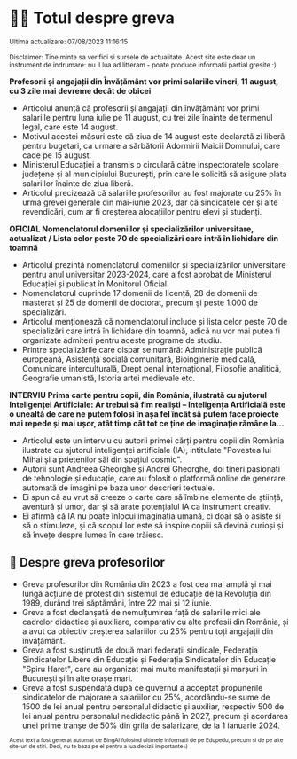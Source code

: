 # 👩‍🏫 Totul despre greva
<sub>Ultima actualizare: 07/08/2023 11:16:15</sub>

<sub>Disclaimer: Tine minte sa verifici si sursele de actualitate. Acest site este doar un instrument de indrumare: nu il lua ad litteram - poate produce informatii partial gresite :)</sub>

**Profesorii și angajații din Învățământ vor primi salariile vineri, 11 august, cu 3 zile mai devreme decât de obicei**
- Articolul anunță că profesorii și angajații din învățământ vor primi salariile pentru luna iulie pe 11 august, cu trei zile înainte de termenul legal, care este 14 august.
- Motivul acestei măsuri este că ziua de 14 august este declarată zi liberă pentru bugetari, ca urmare a sărbătorii Adormirii Maicii Domnului, care cade pe 15 august.
- Ministerul Educației a transmis o circulară către inspectoratele școlare județene și al municipiului București, prin care le solicită să asigure plata salariilor înainte de ziua liberă.
- Articolul precizează că salariile profesorilor au fost majorate cu 25% în urma grevei generale din mai-iunie 2023, dar că sindicatele cer și alte revendicări, cum ar fi creșterea alocațiilor pentru elevi și studenți.

**OFICIAL Nomenclatorul domeniilor și specializărilor universitare, actualizat / Lista celor peste 70 de specializări care intră în lichidare din toamnă**
- Articolul prezintă nomenclatorul domeniilor și specializărilor universitare pentru anul universitar 2023-2024, care a fost aprobat de Ministerul Educației și publicat în Monitorul Oficial.
- Nomenclatorul cuprinde 17 domenii de licență, 28 de domenii de masterat și 25 de domenii de doctorat, precum și peste 1.000 de specializări.
- Articolul menționează că nomenclatorul include și lista celor peste 70 de specializări care intră în lichidare din toamnă, adică nu vor mai putea fi organizate admiteri pentru aceste programe de studiu.
- Printre specializările care dispar se numără: Administrație publică europeană, Asistență socială comunitară, Bioinginerie medicală, Comunicare interculturală, Drept penal internațional, Filosofie analitică, Geografie umanistă, Istoria artei medievale etc.

**INTERVIU Prima carte pentru copii, din România, ilustrată cu ajutorul Inteligenței Artificiale: Ar trebui să fim realiști – Inteligența Artificială este o unealtă de care ne putem folosi în așa fel încât să putem face proiecte mai repede și mai ușor, atât timp cât tot ce ține de imaginație rămâne la...**
- Articolul este un interviu cu autorii primei cărți pentru copii din România ilustrate cu ajutorul inteligenței artificiale (IA), intitulate "Povestea lui Mihai și a prietenilor săi din spațiul cosmic".
- Autorii sunt Andreea Gheorghe și Andrei Gheorghe, doi tineri pasionați de tehnologie și educație, care au folosit o platformă online de generare automată de imagini pe baza unor descrieri textuale.
- Ei spun că au vrut să creeze o carte care să îmbine elemente de știință, aventură și umor, dar și să arate potențialul IA ca instrument creativ.
- Ei afirmă că IA nu poate înlocui imaginația umană, ci doar să o asiste și să o stimuleze, și că scopul lor este să inspire copiii să devină curioși și să învețe despre lumea în care trăiesc.

## 🏫 Despre greva profesorilor
- Greva profesorilor din România din 2023 a fost cea mai amplă și mai lungă acțiune de protest din sistemul de educație de la Revoluția din 1989, durând trei săptămâni, între 22 mai și 12 iunie.
- Greva a fost declanșată de nemulțumirea față de salariile mici ale cadrelor didactice și auxiliare, comparativ cu alte profesii din România, și a avut ca obiectiv creșterea salariilor cu 25% pentru toți angajații din învățământ.
- Greva a fost susținută de două mari federații sindicale, Federația Sindicatelor Libere din Educație și Federația Sindicatelor din Educație "Spiru Haret", care au organizat mai multe manifestații și marșuri în București și în alte orașe mari.
- Greva a fost suspendată după ce guvernul a acceptat propunerile sindicatelor de majorare a salariilor cu 25%, acordându-se sume de 1500 de lei anual pentru personalul didactic și auxiliar, respectiv 500 de lei anual pentru personalul nedidactic până în 2027, precum și acordarea unei prime tranșe de 50% din grila de salarizare, de la 1 ianuarie 2024.


<sub><sub>Acest text a fost generat automat de BingAI folosind ultimele informatii de pe Edupedu, precum si de pe alte site-uri de stiri. Deci, nu te baza pe el pentru a lua decizii importante :)</sub></sub>